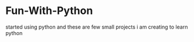 # Fun-With-Python
started using python and these are few small projects i am creating to learn python
